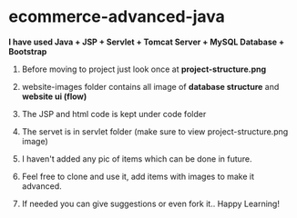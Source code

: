 # ecommerce-advanced-java

**I have used Java + JSP + Servlet + Tomcat Server + MySQL Database + Bootstrap**

1. Before moving to project just look once at **project-structure.png**

2. website-images folder contains all image of **database structure** and **website ui (flow)**

3. The JSP and html code is kept under code folder

4. The servet is in servlet folder (make sure to view project-structure.png image)

5. I haven't added any pic of items which can be done in future.

6. Feel free to clone and use it, add items with images to make it advanced.

7. If needed you can give suggestions or even fork it.. Happy Learning!

